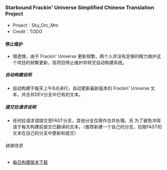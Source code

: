 ### Starbound Frackin' Universe Simplified Chinese Translation Project
* Project：Sky_Orc_Mm
* Credit：TODO

#### 停止维护
* 很遗憾，由于 Frackin' Universe 更新频繁，两个人并没有足够的精力维护这个项目的频繁更新，现项目停止维护并转交自动构建系统。

##### 自动构建说明
* 自动构建于每天上午8点进行，自动更新最新版本的 Frackin' Universe 文本，并合并DEV分支中已有的文本。

##### 提交拉请求说明
* 任何拉请求请提交至FAST分支，其他分支仅用作合并处理。另 为了避免冲突请于每天构建前提交已翻译的文本。（推荐新建一个自己的分支，拉取FAST的文本在自己的分支中更新和提交）

###### 链接信息
* [每日构建版本下载](https://zomboid.cn/fast)
